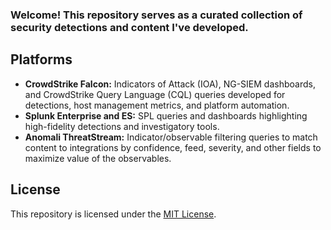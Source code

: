 ### Welcome! This repository serves as a curated collection of security detections and content I've developed.

## Platforms

* **CrowdStrike Falcon:** Indicators of Attack (IOA), NG-SIEM dashboards, and CrowdStrike Query Language (CQL) queries developed for detections, host management metrics, and platform automation.
* **Splunk Enterprise and ES:** SPL queries and dashboards highlighting high-fidelity detections and investigatory tools.
* **Anomali ThreatStream:** Indicator/observable filtering queries to match content to integrations by confidence, feed, severity, and other fields to maximize value of the observables.

## License
This repository is licensed under the [MIT License](LICENSE).
